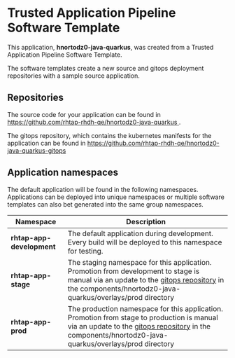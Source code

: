 # Trusted Application Pipeline Software Template

This application, **hnortodz0-java-quarkus**, was created from a Trusted Application Pipeline Software Template.

The software templates create a new source and gitops deployment repositories with a sample source application. 

## Repositories

The source code for your application can be found in [https://github.com/rhtap-rhdh-qe/hnortodz0-java-quarkus ](https://github.com/rhtap-rhdh-qe/hnortodz0-java-quarkus ).
 
The gitops repository, which contains the kubernetes manifests for the application can be found in 
[https://github.com/rhtap-rhdh-qe/hnortodz0-java-quarkus-gitops ](https://github.com/rhtap-rhdh-qe/hnortodz0-java-quarkus-gitops ) 

## Application namespaces 

The default application will be found in the following namespaces. Applications can be deployed into unique namespaces or multiple software templates can also bet generated into the same group namespaces.  

|  Namespace   |  Description   |  
| -------- | -------- |   
| **rhtap-app-development** | The default application during development. Every build will be deployed to this namespace for testing. | 
| **rhtap-app-stage** | The staging namespace for this application. Promotion from development to stage is manual via an update to the [gitops repository](https://github.com/rhtap-rhdh-qe/hnortodz0-java-quarkus-gitops ) in the components/hnortodz0-java-quarkus/overlays/prod directory |  
| **rhtap-app-prod** | The production namespace for this application. Promotion from stage to production is manual via an update to the [gitops repository](https://github.com/rhtap-rhdh-qe/hnortodz0-java-quarkus-gitops ) in the components/hnortodz0-java-quarkus/overlays/prod directory | 